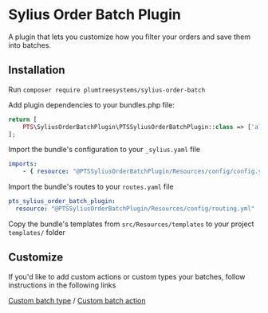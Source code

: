 # Sylius Order Batch Plugin 

A plugin that lets you customize how you filter your orders and save them into batches.

## Installation

Run `composer require plumtreesystems/sylius-order-batch`

Add plugin dependencies to your bundles.php file:

```php
return [
    PTS\SyliusOrderBatchPlugin\PTSSyliusOrderBatchPlugin::class => ['all' => true],
];
```

Import the bundle's configuration to your `_sylius.yaml` file

```yaml
imports:
    - { resource: "@PTSSyliusOrderBatchPlugin/Resources/config/config.yml" }
```

Import the bundle's routes to your `routes.yaml` file

```yaml
pts_sylius_order_batch_plugin:
  resource: "@PTSSyliusOrderBatchPlugin/Resources/config/routing.yml"
```

Copy the bundle's templates from `src/Resources/templates` to your project `templates/` folder

## Customize

If you'd like to add custom actions or custom types your batches, follow instructions in the following links

[Custom batch type](src/Resources/doc/custom-batch-type.md)
/ [Custom batch action](src/Resources/doc/custom-batch-action.md)
